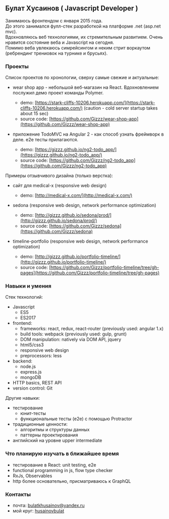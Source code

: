 ## Булат Хусаинов ( Javascript Developer )
Занимаюсь фронтендом с января 2015 года.  
До этого занимался фулл-стек разработкой на платформе .net (asp.net mvc).  
Вдохновляюсь веб технологиями, их стремительным развитием. Очень нравится состояние веба и Javascript на сегодня.  
Помимо веба увлекаюсь симрейсингом и неким стрит воркаутом (ребрендинг трениовок на турнике и брусьях).  

### Проекты
Список проектов по хронологии, сверху самые свежие и актуальные:  

- wear shop app - небольшой веб-магазин на React. Вдохновлением послужил демо проект команды Polymer.  
	- demo:        [https://stark-cliffs-10206.herokuapp.com/](https://stark-cliffs-10206.herokuapp.com/) (caution - cold server startup takes about 15 sec)
	- source code: [https://github.com/Gizzz/wear-shop-app](https://github.com/Gizzz/wear-shop-app)  
	
- приложение TodoMVC на Angular 2 - как способ узнать фреймворк в деле. e2e тесты прилагаются.
	- demo:        [https://gizzz.github.io/ng2-todo_app/](https://gizzz.github.io/ng2-todo_app/)  
	- source code: [https://github.com/Gizzz/ng2-todo_app](https://github.com/Gizzz/ng2-todo_app)  

Примеры отзывчивого дизайна (только верстка):  

- сайт для medical-x (responsive web design)
	- demo:        [http://medical-x.com/](http://medical-x.com/)

- sedona (responsive web design, network performance optimization)  
	- demo:        [http://gizzz.github.io/sedona/prod/](http://gizzz.github.io/sedona/prod/)  
	- source code: [https://github.com/Gizzz/sedona](https://github.com/Gizzz/sedona)  

- timeline-portfolio (responsive web design, network performance optimization)  
	- demo:        [http://gizzz.github.io/portfolio-timeline/](http://gizzz.github.io/portfolio-timeline/)  
	- source code: [https://github.com/Gizzz/portfolio-timeline/tree/gh-pages](https://github.com/Gizzz/portfolio-timeline/tree/gh-pages)  
    
### Навыки и умения
Стек технологий:
- Javascript  
	- ES5
	- ES2017
- frontend: 
    - frameworks: react, redux, react-router (previously used: angular 1.x)  
    - build tools: webpack (previously used: gulp, grunt)
    - DOM manipulation: natively via DOM API, jquery  
    - html5/css3
    - responsive web design
    - preprocessors: less
- backend:
    - node.js
    - express.js
    - mongoDB
- HTTP basics, REST API
- version control: Git

Другие навыки:
- тестирование
	- юнит-тесты
	- функциональные тесты (e2e) с помощью Protractor
- традиционные ценности:
	- алгоритмы и структуры данных
	- паттерны проектирования
- английский на уровне upper intermediate

### Что планирую изучать в ближайшее время
- тестирование в React: unit testing, e2e
- functional programming in js, flow type checker
- RxJs, Observables
- http более основательно, присматриваюсь к GraphQL

### Контакты
- почта:    [bulatkhusainov@yandex.ru](mailto:bulatkhusainov@yandex.ru)  
- мой круг: [husainovbulat](https://moikrug.ru/husainovbulat)  
